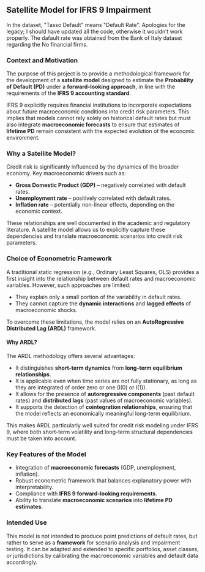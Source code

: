 ## Satellite Model for IFRS 9 Impairment
In the dataset, "Tasso Default" means "Default Rate". Apologies for the legacy; I should have updated all the code, otherwise it wouldn’t work properly. The dafault rate was obtained from the Bank of Italy dataset regarding the No financial firms.

### Context and Motivation

The purpose of this project is to provide a methodological framework for the development of a **satellite model** designed to estimate the **Probability of Default (PD)** under a **forward-looking approach**, in line with the requirements of the **IFRS 9 accounting standard**.

IFRS 9 explicitly requires financial institutions to incorporate expectations about future macroeconomic conditions into credit risk parameters. This implies that models cannot rely solely on historical default rates but must also integrate **macroeconomic forecasts** to ensure that estimates of **lifetime PD** remain consistent with the expected evolution of the economic environment.

### Why a Satellite Model?

Credit risk is significantly influenced by the dynamics of the broader economy. Key macroeconomic drivers such as:

* **Gross Domestic Product (GDP)** – negatively correlated with default rates.
* **Unemployment rate** – positively correlated with default rates.
* **Inflation rate** – potentially non-linear effects, depending on the economic context.

These relationships are well documented in the academic and regulatory literature. A satellite model allows us to explicitly capture these dependencies and translate macroeconomic scenarios into credit risk parameters.

### Choice of Econometric Framework

A traditional static regression (e.g., Ordinary Least Squares, OLS) provides a first insight into the relationship between default rates and macroeconomic variables. However, such approaches are limited:

* They explain only a small portion of the variability in default rates.
* They cannot capture the **dynamic interactions** and **lagged effects** of macroeconomic shocks.

To overcome these limitations, the model relies on an **AutoRegressive Distributed Lag (ARDL)** framework.

#### Why ARDL?

The ARDL methodology offers several advantages:

* It distinguishes **short-term dynamics** from **long-term equilibrium relationships**.
* It is applicable even when time series are not fully stationary, as long as they are integrated of order zero or one (I(0) or I(1)).
* It allows for the presence of **autoregressive components** (past default rates) and **distributed lags** (past values of macroeconomic variables).
* It supports the detection of **cointegration relationships**, ensuring that the model reflects an economically meaningful long-term equilibrium.

This makes ARDL particularly well suited for credit risk modeling under IFRS 9, where both short-term volatility and long-term structural dependencies must be taken into account.

### Key Features of the Model

* Integration of **macroeconomic forecasts** (GDP, unemployment, inflation).
* Robust econometric framework that balances explanatory power with interpretability.
* Compliance with **IFRS 9 forward-looking requirements**.
* Ability to translate **macroeconomic scenarios** into **lifetime PD estimates**.

### Intended Use

This model is not intended to produce point predictions of default rates, but rather to serve as a **framework** for scenario analysis and impairment testing. It can be adapted and extended to specific portfolios, asset classes, or jurisdictions by calibrating the macroeconomic variables and default data accordingly.

